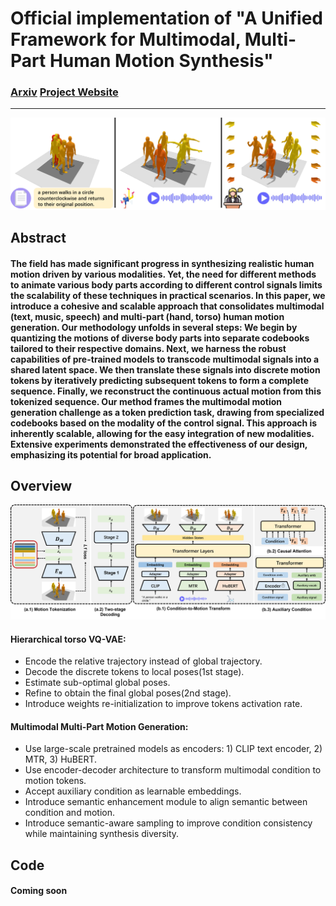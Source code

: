 # Official implementation of "A Unified Framework for Multimodal, Multi-Part Human Motion Synthesis"


### [Arxiv](https://arxiv.org/abs/2311.16471) [Project Website](https://zixiangzhou916.github.io/UDE-2/)

---

![plot](./assets/teaser.png)

## Abstract
#### The field has made significant progress in synthesizing realistic human motion driven by various modalities. Yet, the need for different methods to animate various body parts according to different control signals limits the scalability of these techniques in practical scenarios. In this paper, we introduce a cohesive and scalable approach that consolidates multimodal (text, music, speech) and multi-part (hand, torso) human motion generation. Our methodology unfolds in several steps: We begin by quantizing the motions of diverse body parts into separate codebooks tailored to their respective domains. Next, we harness the robust capabilities of pre-trained models to transcode multimodal signals into a shared latent space. We then translate these signals into discrete motion tokens by iteratively predicting subsequent tokens to form a complete sequence. Finally, we reconstruct the continuous actual motion from this tokenized sequence. Our method frames the multimodal motion generation challenge as a token prediction task, drawing from specialized codebooks based on the modality of the control signal. This approach is inherently scalable, allowing for the easy integration of new modalities. Extensive experiments demonstrated the effectiveness of our design, emphasizing its potential for broad application.

## Overview
![plot](assets/pipeline.png)
#### Hierarchical torso VQ-VAE:
- Encode the relative trajectory instead of global trajectory.
- Decode the discrete tokens to local poses(1st stage).
- Estimate sub-optimal global poses.
- Refine to obtain the final global poses(2nd stage).
- Introduce weights re-initialization to improve tokens activation rate.

#### Multimodal Multi-Part Motion Generation:
- Use large-scale pretrained models as encoders: 1) CLIP text encoder, 2) MTR, 3) HuBERT.
- Use encoder-decoder architecture to transform multimodal condition to motion tokens.
- Accept auxiliary condition as learnable embeddings.
- Introduce semantic enhancement module to align semantic between condition and motion.
- Introduce semantic-aware sampling to improve condition consistency while maintaining synthesis diversity.


## Code
#### Coming soon